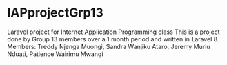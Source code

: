 # IAPprojectGrp13
Laravel project for Internet Application Programming class
This is a project done by Group 13 members over a 1 month period and written in Laravel 8.
Members: Treddy Njenga Muongi, Sandra Wanjiku Ataro, Jeremy Muriu Nduati, Patience Wairimu Mwangi
